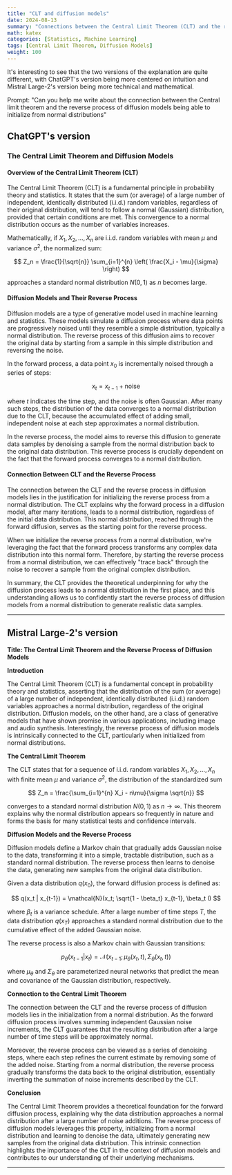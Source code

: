 ```yaml
---
title: "CLT and diffusion models"
date: 2024-08-13
summary: "Connections between the Central Limit Theorem (CLT) and the reverse process of diffusion models being able to initialize from normal (Gaussian) distributions."
math: katex
categories: [Statistics, Machine Learning]
tags: [Central Limit Theorem, Diffusion Models]
weight: 100
---
```


It's interesting to see that the two versions of the explanation are quite different, with ChatGPT's version being more centered on intuition and Mistral Large-2's version being more technical and mathematical.

Prompt: "Can you help me write about the connection between the Central limit theorem and the reverse process of diffusion models being able to initialize from normal distributions"


## ChatGPT's version

### The Central Limit Theorem and Diffusion Models

#### Overview of the Central Limit Theorem (CLT)

The Central Limit Theorem (CLT) is a fundamental principle in probability theory and statistics. It states that the sum (or average) of a large number of independent, identically distributed (i.i.d.) random variables, regardless of their original distribution, will tend to follow a normal (Gaussian) distribution, provided that certain conditions are met. This convergence to a normal distribution occurs as the number of variables increases.

Mathematically, if $X_1, X_2, \dots, X_n$ are i.i.d. random variables with mean $\mu$ and variance $\sigma^2$, the normalized sum:

$$
Z_n = \frac{1}{\sqrt{n}} \sum_{i=1}^{n} \left( \frac{X_i - \mu}{\sigma} \right)
$$

approaches a standard normal distribution $N(0,1)$ as $n$ becomes large.

#### Diffusion Models and Their Reverse Process

Diffusion models are a type of generative model used in machine learning and statistics. These models simulate a diffusion process where data points are progressively noised until they resemble a simple distribution, typically a normal distribution. The reverse process of this diffusion aims to recover the original data by starting from a sample in this simple distribution and reversing the noise.

In the forward process, a data point $x_0$ is incrementally noised through a series of steps:

$$
x_t = x_{t-1} + \text{noise}
$$

where $t$ indicates the time step, and the noise is often Gaussian. After many such steps, the distribution of the data converges to a normal distribution due to the CLT, because the accumulated effect of adding small, independent noise at each step approximates a normal distribution.

In the reverse process, the model aims to reverse this diffusion to generate data samples by denoising a sample from the normal distribution back to the original data distribution. This reverse process is crucially dependent on the fact that the forward process converges to a normal distribution.

#### Connection Between CLT and the Reverse Process

The connection between the CLT and the reverse process in diffusion models lies in the justification for initializing the reverse process from a normal distribution. The CLT explains why the forward process in a diffusion model, after many iterations, leads to a normal distribution, regardless of the initial data distribution. This normal distribution, reached through the forward diffusion, serves as the starting point for the reverse process.

When we initialize the reverse process from a normal distribution, we're leveraging the fact that the forward process transforms any complex data distribution into this normal form. Therefore, by starting the reverse process from a normal distribution, we can effectively "trace back" through the noise to recover a sample from the original complex distribution.

In summary, the CLT provides the theoretical underpinning for why the diffusion process leads to a normal distribution in the first place, and this understanding allows us to confidently start the reverse process of diffusion models from a normal distribution to generate realistic data samples.

---


## Mistral Large-2's version


**Title: The Central Limit Theorem and the Reverse Process of Diffusion Models**

**Introduction**

The Central Limit Theorem (CLT) is a fundamental concept in probability theory and statistics, asserting that the distribution of the sum (or average) of a large number of independent, identically distributed (i.i.d.) random variables approaches a normal distribution, regardless of the original distribution. Diffusion models, on the other hand, are a class of generative models that have shown promise in various applications, including image and audio synthesis. Interestingly, the reverse process of diffusion models is intrinsically connected to the CLT, particularly when initialized from normal distributions.

**The Central Limit Theorem**

The CLT states that for a sequence of i.i.d. random variables $X_1, X_2, \ldots, X_n$ with finite mean $\mu$ and variance $\sigma^2$, the distribution of the standardized sum

$$
Z_n = \frac{\sum_{i=1}^{n} X_i - n\mu}{\sigma \sqrt{n}}
$$

converges to a standard normal distribution $N(0, 1)$ as $n \to \infty$. This theorem explains why the normal distribution appears so frequently in nature and forms the basis for many statistical tests and confidence intervals.

**Diffusion Models and the Reverse Process**

Diffusion models define a Markov chain that gradually adds Gaussian noise to the data, transforming it into a simple, tractable distribution, such as a standard normal distribution. The reverse process then learns to denoise the data, generating new samples from the original data distribution.

Given a data distribution $q(x_0)$, the forward diffusion process is defined as:

$$
q(x_t | x_{t-1}) = \mathcal{N}(x_t; \sqrt{1 - \beta_t} x_{t-1}, \beta_t I)
$$

where $\beta_t$ is a variance schedule. After a large number of time steps $T$, the data distribution $q(x_T)$ approaches a standard normal distribution due to the cumulative effect of the added Gaussian noise.

The reverse process is also a Markov chain with Gaussian transitions:

$$
p_\theta(x_{t-1} | x_t) = \mathcal{N}(x_{t-1}; \mu_\theta(x_t, t), \Sigma_\theta(x_t, t))
$$

where $\mu_\theta$ and $\Sigma_\theta$ are parameterized neural networks that predict the mean and covariance of the Gaussian distribution, respectively.

**Connection to the Central Limit Theorem**

The connection between the CLT and the reverse process of diffusion models lies in the initialization from a normal distribution. As the forward diffusion process involves summing independent Gaussian noise increments, the CLT guarantees that the resulting distribution after a large number of time steps will be approximately normal.

Moreover, the reverse process can be viewed as a series of denoising steps, where each step refines the current estimate by removing some of the added noise. Starting from a normal distribution, the reverse process gradually transforms the data back to the original distribution, essentially inverting the summation of noise increments described by the CLT.

**Conclusion**

The Central Limit Theorem provides a theoretical foundation for the forward diffusion process, explaining why the data distribution approaches a normal distribution after a large number of noise additions. The reverse process of diffusion models leverages this property, initializing from a normal distribution and learning to denoise the data, ultimately generating new samples from the original data distribution. This intrinsic connection highlights the importance of the CLT in the context of diffusion models and contributes to our understanding of their underlying mechanisms.

---